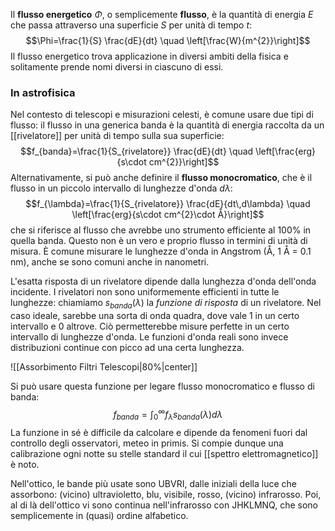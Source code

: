 Il **flusso energetico** $\Phi$, o semplicemente **flusso**, è la quantità di energia $E$ che passa attraverso una superficie $S$ per unità di tempo $t$:
$$\Phi=\frac{1}{S} \frac{dE}{dt} \quad \left[\frac{W}{m^{2}}\right]$$
Il flusso energetico trova applicazione in diversi ambiti della fisica e solitamente prende nomi diversi in ciascuno di essi.
### In astrofisica
Nel contesto di telescopi e misurazioni celesti, è comune usare due tipi di flusso: il flusso in una generica banda è la quantità di energia raccolta da un [[rivelatore]] per unità di tempo sulla sua superficie:
$$f_{banda}=\frac{1}{S_{rivelatore}} \frac{dE}{dt} \quad \left[\frac{erg}{s\cdot cm^{2}}\right]$$
Alternativamente, si può anche definire il **flusso monocromatico**, che è il flusso in un piccolo intervallo di lunghezze d'onda $d\lambda$:
$$f_{\lambda}=\frac{1}{S_{rivelatore}} \frac{dE}{dt\,d\lambda} \quad \left[\frac{erg}{s\cdot cm^{2}\cdot Å}\right]$$
che si riferisce al flusso che avrebbe uno strumento efficiente al 100% in quella banda. Questo non è un vero e proprio flusso in termini di unità di misura. È comune misurare le lunghezze d'onda in Angstrom (Å, 1 Å = 0.1 nm), anche se sono comuni anche in nanometri.

L'esatta risposta di un rivelatore dipende dalla lunghezza d'onda dell'onda incidente. I rivelatori non sono uniformemente efficienti in tutte le lunghezze: chiamiamo $s_{banda}(\lambda)$ la *funzione di risposta* di un rivelatore. Nel caso ideale, sarebbe una sorta di onda quadra, dove vale 1 in un certo intervallo e 0 altrove. Ciò permetterebbe misure perfette in un certo intervallo di lunghezze d'onda. Le funzioni d'onda reali sono invece distribuzioni continue con picco ad una certa lunghezza.

![[Assorbimento Filtri Telescopi|80%|center]]

Si può usare questa funzione per legare flusso monocromatico e flusso di banda:
$$f_{banda}=\int_{0}^{\infty}f_{\lambda}s_{banda}(\lambda)d\lambda$$
La funzione in sé è difficile da calcolare e dipende da fenomeni fuori dal controllo degli osservatori, meteo in primis. Si compie dunque una calibrazione ogni notte su stelle standard il cui [[spettro elettromagnetico]] è noto.

Nell'ottico, le bande più usate sono UBVRI, dalle iniziali della luce che assorbono: (vicino) ultravioletto, blu, visibile, rosso, (vicino) infrarosso. Poi, al di là dell'ottico vi sono continua nell'infrarosso con JHKLMNQ, che sono semplicemente in (quasi) ordine alfabetico.